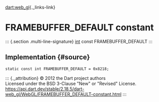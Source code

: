 [dart:web\_gl](../../dart-web_gl/dart-web_gl-library){._links-link}

FRAMEBUFFER\_DEFAULT constant
=============================

::: {.section .multi-line-signature}
[int](../../dart-core/int-class) const FRAMEBUFFER\_DEFAULT
:::

Implementation {#source}
--------------

``` {.language-dart data-language="dart"}
static const int FRAMEBUFFER_DEFAULT = 0x8218;
```

::: {._attribution}
© 2012 the Dart project authors\
Licensed under the BSD 3-Clause \"New\" or \"Revised\" License.\
<https://api.dart.dev/stable/2.18.5/dart-web_gl/WebGL/FRAMEBUFFER_DEFAULT-constant.html>
:::
